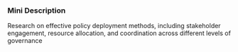 ### Mini Description

Research on effective policy deployment methods, including stakeholder engagement, resource allocation, and coordination across different levels of governance
